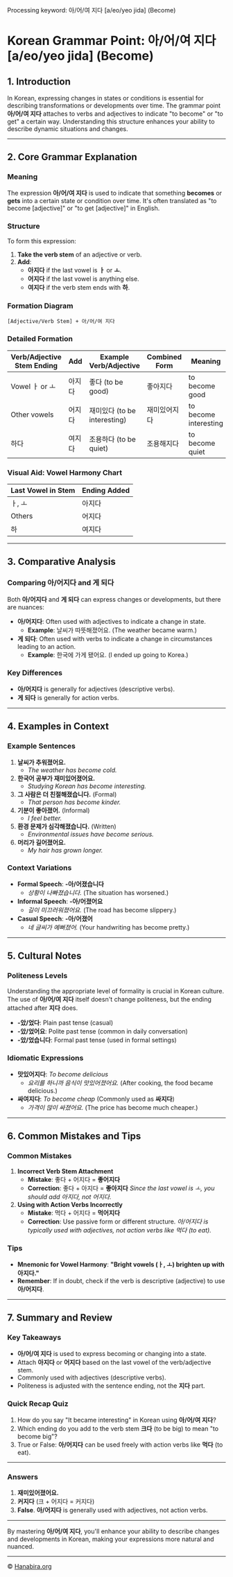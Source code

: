 Processing keyword: 아/어/여 지다 [a/eo/yeo jida] (Become)
# Korean Grammar Point: 아/어/여 지다 [a/eo/yeo jida] (Become)

## 1. Introduction
In Korean, expressing changes in states or conditions is essential for describing transformations or developments over time. The grammar point **아/어/여 지다** attaches to verbs and adjectives to indicate "to become" or "to get" a certain way. Understanding this structure enhances your ability to describe dynamic situations and changes.

---
## 2. Core Grammar Explanation
### Meaning
The expression **아/어/여 지다** is used to indicate that something **becomes** or **gets** into a certain state or condition over time. It's often translated as "to become [adjective]" or "to get [adjective]" in English.
### Structure
To form this expression:
1. **Take the verb stem** of an adjective or verb.
2. **Add**:
   - **아지다** if the last vowel is **ㅏ** or **ㅗ**.
   - **어지다** if the last vowel is anything else.
   - **여지다** if the verb stem ends with **하**.
### Formation Diagram
```plaintext
[Adjective/Verb Stem] + 아/어/여 지다
```
### Detailed Formation
| Verb/Adjective Stem Ending | Add | Example Verb/Adjective | Combined Form | Meaning |
|----------------------------|-----|------------------------|---------------|---------|
| Vowel ㅏ or ㅗ             | 아지다 | 좋다 (to be good)      | 좋아지다      | to become good |
| Other vowels               | 어지다 | 재미있다 (to be interesting) | 재미있어지다 | to become interesting |
| 하다                        | 여지다 | 조용하다 (to be quiet)  | 조용해지다    | to become quiet |
### Visual Aid: Vowel Harmony Chart
| Last Vowel in Stem | Ending Added |
|--------------------|--------------|
| ㅏ, ㅗ             | 아지다        |
| Others             | 어지다        |
| 하                 | 여지다        |
---
## 3. Comparative Analysis
### Comparing **아/어지다** and **게 되다**
Both **아/어지다** and **게 되다** can express changes or developments, but there are nuances:
- **아/어지다**: Often used with adjectives to indicate a change in state.
  - **Example**: 날씨가 따뜻해졌어요. (The weather became warm.)
- **게 되다**: Often used with verbs to indicate a change in circumstances leading to an action.
  - **Example**: 한국에 가게 됐어요. (I ended up going to Korea.)
### Key Differences
- **아/어지다** is generally for adjectives (descriptive verbs).
- **게 되다** is generally for action verbs.
---
## 4. Examples in Context
### Example Sentences
1. **날씨가 추워졌어요.**
   - *The weather has become cold.*
2. **한국어 공부가 재미있어졌어요.**
   - *Studying Korean has become interesting.*
3. **그 사람은 더 친절해졌습니다.** (Formal)
   - *That person has become kinder.*
4. **기분이 좋아졌어.** (Informal)
   - *I feel better.*
5. **환경 문제가 심각해졌습니다.** (Written)
   - *Environmental issues have become serious.*
6. **머리가 길어졌어요.**
   - *My hair has grown longer.*
### Context Variations
- **Formal Speech**: **-아/어졌습니다**
  - *상황이 나빠졌습니다.* (The situation has worsened.)
- **Informal Speech**: **-아/어졌어요**
  - *길이 미끄러워졌어요.* (The road has become slippery.)
- **Casual Speech**: **-아/어졌어**
  - *네 글씨가 예뻐졌어.* (Your handwriting has become pretty.)
---
## 5. Cultural Notes
### Politeness Levels
Understanding the appropriate level of formality is crucial in Korean culture. The use of **아/어/여 지다** itself doesn't change politeness, but the ending attached after **지다** does.
- **-았/었다**: Plain past tense (casual)
- **-았/었어요**: Polite past tense (common in daily conversation)
- **-았/었습니다**: Formal past tense (used in formal settings)
### Idiomatic Expressions
- **맛있어지다**: *To become delicious*
  - *요리를 하니까 음식이 맛있어졌어요.* (After cooking, the food became delicious.)
- **싸여지다**: *To become cheap* (Commonly used as **싸지다**)
  - *가격이 많이 싸졌어요.* (The price has become much cheaper.)
---
## 6. Common Mistakes and Tips
### Common Mistakes
1. **Incorrect Verb Stem Attachment**
   - **Mistake**: 좋다 + 어지다 = **좋어지다**
   - **Correction**: 좋다 + 아지다 = **좋아지다**
   *Since the last vowel is ㅗ, you should add 아지다, not 어지다.*
2. **Using with Action Verbs Incorrectly**
   - **Mistake**: 먹다 + 어지다 = **먹어지다**
   - **Correction**: Use passive form or different structure.
   *아/어지다 is typically used with adjectives, not action verbs like 먹다 (to eat).*
### Tips
- **Mnemonic for Vowel Harmony**: **"Bright vowels (ㅏ, ㅗ) brighten up with 아지다."**
- **Remember**: If in doubt, check if the verb is descriptive (adjective) to use **아/어지다**.
---
## 7. Summary and Review
### Key Takeaways
- **아/어/여 지다** is used to express becoming or changing into a state.
- Attach **아지다** or **어지다** based on the last vowel of the verb/adjective stem.
- Commonly used with adjectives (descriptive verbs).
- Politeness is adjusted with the sentence ending, not the **지다** part.
### Quick Recap Quiz
1. How do you say "It became interesting" in Korean using **아/어/여 지다**?
2. Which ending do you add to the verb stem **크다** (to be big) to mean "to become big"?
3. True or False: **아/어지다** can be used freely with action verbs like **먹다** (to eat).
---
### Answers
1. **재미있어졌어요.**
2. **커지다** (크 + 어지다 = 커지다)
3. **False**. **아/어지다** is generally used with adjectives, not action verbs.
---
By mastering **아/어/여 지다**, you'll enhance your ability to describe changes and developments in Korean, making your expressions more natural and nuanced.

---
© [Hanabira.org](https://hanabira.org)
